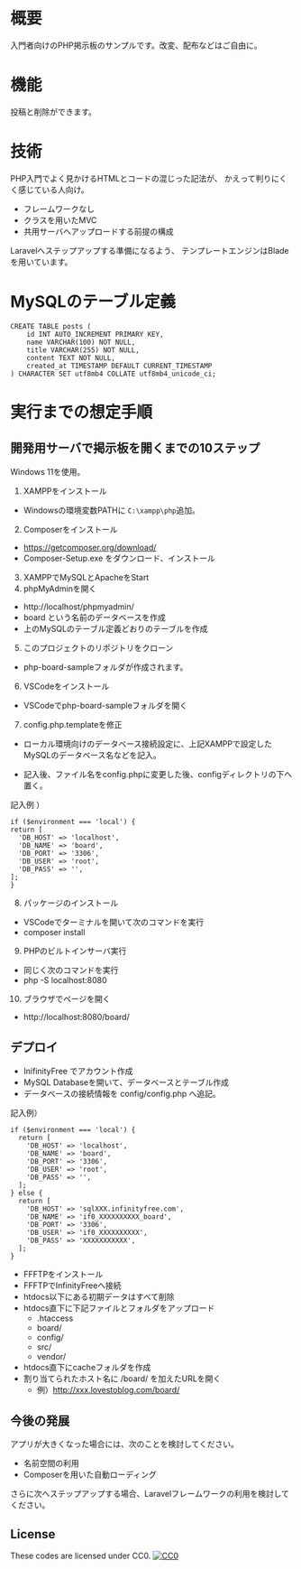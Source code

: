 # 概要

入門者向けのPHP掲示板のサンプルです。改変、配布などはご自由に。

# 機能

投稿と削除ができます。

# 技術

PHP入門でよく見かけるHTMLとコードの混じった記法が、
かえって判りにくく感じている人向け。

- フレームワークなし
- クラスを用いたMVC
- 共用サーバへアップロードする前提の構成

Laravelへステップアップする準備になるよう、
テンプレートエンジンはBladeを用いています。

# MySQLのテーブル定義

```
CREATE TABLE posts (
    id INT AUTO_INCREMENT PRIMARY KEY,
    name VARCHAR(100) NOT NULL,
    title VARCHAR(255) NOT NULL,
    content TEXT NOT NULL,
    created_at TIMESTAMP DEFAULT CURRENT_TIMESTAMP
) CHARACTER SET utf8mb4 COLLATE utf8mb4_unicode_ci;
```

# 実行までの想定手順

## 開発用サーバで掲示板を開くまでの10ステップ

Windows 11を使用。

1. XAMPPをインストール
  - Windowsの環境変数PATHに `C:\xampp\php`追加。
2. Composerをインストール
  - https://getcomposer.org/download/
  - Composer-Setup.exe をダウンロード、インストール
3. XAMPPでMySQLとApacheをStart
4. phpMyAdminを開く 
  - http://localhost/phpmyadmin/
  - board という名前のデータベースを作成
  - 上のMySQLのテーブル定義どおりのテーブルを作成
5. このプロジェクトのリポジトリをクローン
  - php-board-sampleフォルダが作成されます。
6. VSCodeをインストール
  -  VSCodeでphp-board-sampleフォルダを開く
7. config.php.templateを修正
  - ローカル環境向けのデータベース接続設定に、上記XAMPPで設定したMySQLのデータベース名などを記入。

  - 記入後、ファイル名をconfig.phpに変更した後、configディレクトリの下へ置く。

  記入例 ）
  ```
  if ($environment === 'local') {
  return [
    'DB_HOST' => 'localhost',
    'DB_NAME' => 'board',
    'DB_PORT' => '3306',
    'DB_USER' => 'root',
    'DB_PASS' => '',
  ];
}
  ```
8. パッケージのインストール
  - VSCodeでターミナルを開いて次のコマンドを実行
  - composer install
9. PHPのビルトインサーバ実行
  - 同じく次のコマンドを実行
  - php -S localhost:8080
10. ブラウザでページを開く
  - http://localhost:8080/board/


## デプロイ

- InifinityFree でアカウント作成
- MySQL Databaseを開いて、データベースとテーブル作成
- データベースの接続情報を config/config.php へ追記。

記入例）
```
if ($environment === 'local') {
  return [
    'DB_HOST' => 'localhost',
    'DB_NAME' => 'board',
    'DB_PORT' => '3306',
    'DB_USER' => 'root',
    'DB_PASS' => '',
  ];
} else {
  return [
    'DB_HOST' => 'sqlXXX.infinityfree.com',
    'DB_NAME' => 'if0_XXXXXXXXXX_board',
    'DB_PORT' => '3306',
    'DB_USER' => 'if0_XXXXXXXXXX',
    'DB_PASS' => 'XXXXXXXXXXX',
  ];
}
```

- FFFTPをインストール
- FFFTPでInfinityFreeへ接続
- htdocs以下にある初期データはすべて削除
- htdocs直下に下記ファイルとフォルダをアップロード
  - .htaccess
  - board/
  - config/
  - src/
  - vendor/
- htdocs直下にcacheフォルダを作成
- 割り当てられたホスト名に /board/ を加えたURLを開く
  - 例）http://xxx.lovestoblog.com/board/

## 今後の発展

アプリが大きくなった場合には、次のことを検討してください。

- 名前空間の利用
- Composerを用いた自動ローディング

さらに次へステップアップする場合、Laravelフレームワークの利用を検討してください。

## License

These codes are licensed under CC0.
[![CC0](http://i.creativecommons.org/p/zero/1.0/88x31.png "CC0")](http://creativecommons.org/publicdomain/zero/1.0/deed.ja)
